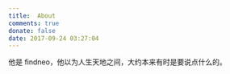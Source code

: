 ```yaml
---
title:  About
comments: true
donate: false
date: 2017-09-24 03:27:04
---
```


他是 findneo，他以为人生天地之间，大约本来有时是要说点什么的。